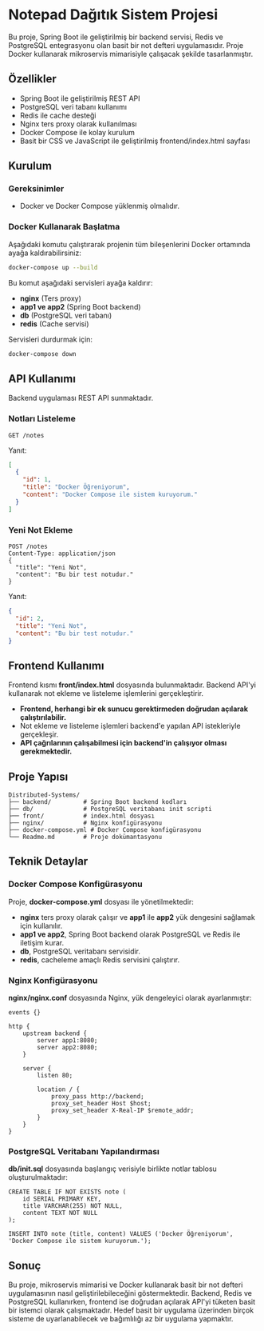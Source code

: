 # Notepad Dağıtık Sistem Projesi

Bu proje, Spring Boot ile geliştirilmiş bir backend servisi, Redis ve PostgreSQL entegrasyonu olan basit bir not defteri uygulamasıdır. Proje Docker kullanarak mikroservis mimarisiyle çalışacak şekilde tasarlanmıştır.

## Özellikler
- Spring Boot ile geliştirilmiş REST API
- PostgreSQL veri tabanı kullanımı
- Redis ile cache desteği
- Nginx ters proxy olarak kullanılması
- Docker Compose ile kolay kurulum
- Basit bir CSS ve JavaScript ile geliştirilmiş frontend/index.html sayfası

## Kurulum

### Gereksinimler
- Docker ve Docker Compose yüklenmiş olmalıdır.

### Docker Kullanarak Başlatma
Aşağıdaki komutu çalıştırarak projenin tüm bileşenlerini Docker ortamında ayağa kaldırabilirsiniz:
```sh
docker-compose up --build
```
Bu komut aşağıdaki servisleri ayağa kaldırır:
- **nginx** (Ters proxy)
- **app1 ve app2** (Spring Boot backend)
- **db** (PostgreSQL veri tabanı)
- **redis** (Cache servisi)

Servisleri durdurmak için:
```sh
docker-compose down
```

## API Kullanımı

Backend uygulaması REST API sunmaktadır.

### Notları Listeleme
```http
GET /notes
```
Yanıt:
```json
[
  {
    "id": 1,
    "title": "Docker Öğreniyorum",
    "content": "Docker Compose ile sistem kuruyorum."
  }
]
```

### Yeni Not Ekleme
```http
POST /notes
Content-Type: application/json
{
  "title": "Yeni Not",
  "content": "Bu bir test notudur."
}
```
Yanıt:
```json
{
  "id": 2,
  "title": "Yeni Not",
  "content": "Bu bir test notudur."
}
```

## Frontend Kullanımı
Frontend kısmı **front/index.html** dosyasında bulunmaktadır. Backend API'yi kullanarak not ekleme ve listeleme işlemlerini gerçekleştirir.

- **Frontend, herhangi bir ek sunucu gerektirmeden doğrudan açılarak çalıştırılabilir.**
- Not ekleme ve listeleme işlemleri backend'e yapılan API istekleriyle gerçekleşir.
- **API çağrılarının çalışabilmesi için backend'in çalışıyor olması gerekmektedir.**

## Proje Yapısı
```
Distributed-Systems/
├── backend/         # Spring Boot backend kodları
├── db/              # PostgreSQL veritabanı init scripti
├── front/           # index.html dosyası
├── nginx/           # Nginx konfigürasyonu
├── docker-compose.yml # Docker Compose konfigürasyonu
└── Readme.md        # Proje dokümantasyonu
```

## Teknik Detaylar
### Docker Compose Konfigürasyonu
Proje, **docker-compose.yml** dosyası ile yönetilmektedir:
- **nginx** ters proxy olarak çalışır ve **app1** ile **app2** yük dengesini sağlamak için kullanılır.
- **app1 ve app2**, Spring Boot backend olarak PostgreSQL ve Redis ile iletişim kurar.
- **db**, PostgreSQL veritabanı servisidir.
- **redis**, cacheleme amaçlı Redis servisini çalıştırır.

### Nginx Konfigürasyonu
**nginx/nginx.conf** dosyasında Nginx, yük dengeleyici olarak ayarlanmıştır:
```
events {}

http {
    upstream backend {
        server app1:8080;
        server app2:8080;
    }

    server {
        listen 80;

        location / {
            proxy_pass http://backend;
            proxy_set_header Host $host;
            proxy_set_header X-Real-IP $remote_addr;
        }
    }
}
```
### PostgreSQL Veritabanı Yapılandırması
**db/init.sql** dosyasında başlangıç verisiyle birlikte notlar tablosu oluşturulmaktadır:
```
CREATE TABLE IF NOT EXISTS note (
    id SERIAL PRIMARY KEY,
    title VARCHAR(255) NOT NULL,
    content TEXT NOT NULL
);

INSERT INTO note (title, content) VALUES ('Docker Öğreniyorum', 'Docker Compose ile sistem kuruyorum.');
```

## Sonuç
Bu proje, mikroservis mimarisi ve Docker kullanarak basit bir not defteri uygulamasının nasıl geliştirilebileceğini göstermektedir. Backend, Redis ve PostgreSQL kullanırken, frontend ise doğrudan açılarak API'yi tüketen basit bir istemci olarak çalışmaktadır. Hedef basit bir uygulama üzerinden birçok sisteme de uyarlanabilecek ve bağımlılığı az bir uygulama yapmaktır.

